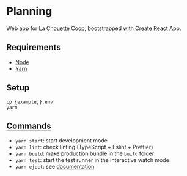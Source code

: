 # Planning

Web app for [La Chouette Coop](https://lachouettecoop.fr/), bootstrapped with [Create React App](https://github.com/facebook/create-react-app).

## Requirements

- [Node](https://nodejs.org/)
- [Yarn](https://yarnpkg.com/)

## Setup

    cp {example,}.env
    yarn

## [Commands](https://create-react-app.dev/docs/available-scripts/)

- `yarn start`: start development mode
- `yarn lint`: check linting (TypeScript + Eslint + Prettier)
- `yarn build`: make production bundle in the `build` folder
- `yarn test`: start the test runner in the interactive watch mode
- `yarn eject`: see [documentation](https://create-react-app.dev/docs/available-scripts/#npm-run-eject)
